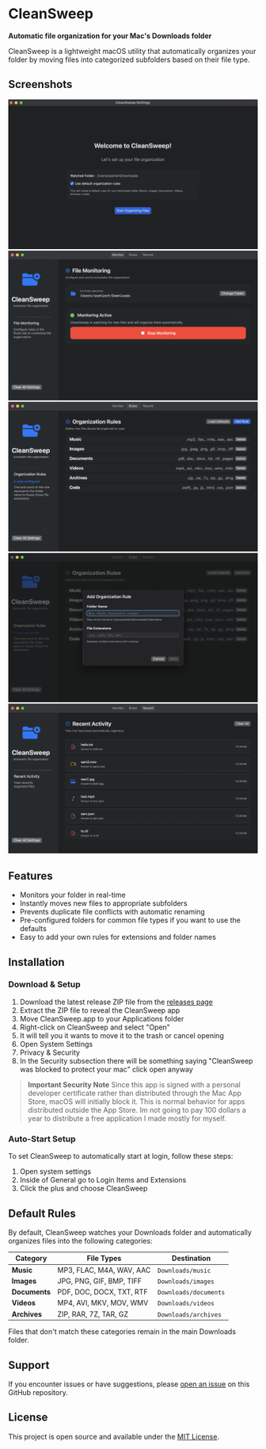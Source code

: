 # CleanSweep

**Automatic file organization for your Mac's Downloads folder**

CleanSweep is a lightweight macOS utility that automatically organizes your folder by moving files into categorized subfolders based on their file type.
                                    
## Screenshots
![Welcome Window](Images/welcome-window.png)
![Monitoring Window](Images/monitoring-window.png)
![Rules Window](Images/rules-window.png)
![Add Rule Window](Images/add-rules-window.png)
![Recent Activity Window](Images/recent-activity-window.png)

## Features
- Monitors your folder in real-time
- Instantly moves new files to appropriate subfolders
- Prevents duplicate file conflicts with automatic renaming
- Pre-configured folders for common file types if you want to use the defaults
- Easy to add your own rules for extensions and folder names


## Installation

### Download & Setup

1. Download the latest release ZIP file from the [releases page](../../releases)
2. Extract the ZIP file to reveal the CleanSweep app
3. Move CleanSweep.app to your Applications folder
4. Right-click on CleanSweep and select "Open"
5. It will tell you it wants to move it to the trash or cancel opening
6. Open System Settings
7. Privacy & Security
8. In the Security subsection there will be something saying "CleanSweep was blocked to protect your mac" click open anyway

> **Important Security Note**
> Since this app is signed with a personal developer certificate rather than distributed through the Mac App Store, macOS will initially block it. This is normal behavior for apps distributed outside the App Store. Im not going to pay 100 dollars a year to distribute a free application I made mostly for myself. 

### Auto-Start Setup
To set CleanSweep to automatically start at login, follow these steps:
1. Open system settings
2. Inside of General go to Login Items and Extensions
3. Click the plus and choose CleanSweep

## Default Rules
By default, CleanSweep watches your Downloads folder and automatically organizes files into the following categories:

| Category | File Types | Destination |
|----------|------------|-------------|
| **Music** | MP3, FLAC, M4A, WAV, AAC | `Downloads/music` |
| **Images** | JPG, PNG, GIF, BMP, TIFF | `Downloads/images` |
| **Documents** | PDF, DOC, DOCX, TXT, RTF | `Downloads/documents` |
| **Videos** | MP4, AVI, MKV, MOV, WMV | `Downloads/videos` |
| **Archives** | ZIP, RAR, 7Z, TAR, GZ | `Downloads/archives` |

Files that don't match these categories remain in the main Downloads folder.

## Support

If you encounter issues or have suggestions, please [open an issue](../../issues) on this GitHub repository.

## License

This project is open source and available under the [MIT License](LICENSE).
